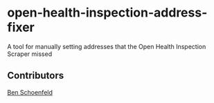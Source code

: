 # open-health-inspection-address-fixer
A tool for manually setting addresses that the Open Health Inspection Scraper missed

## Contributors
[Ben Schoenfeld](https://github.com/bschoenfeld)
